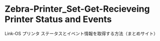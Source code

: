 # Zebra-Printer_Set-Get-Recieveing Printer Status and Events
 Link-OS プリンタ ステータスとイベント情報を取得する方法（まとめサイト）
